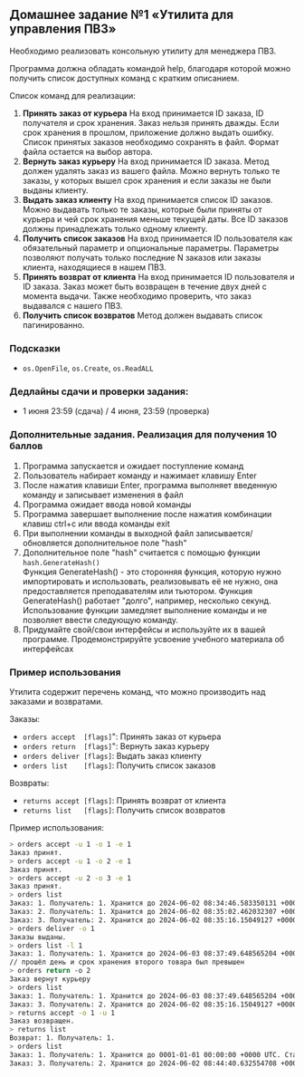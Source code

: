 ## Домашнее задание №1 «Утилита для управления ПВЗ»
Необходимо реализовать консольную утилиту для менеджера ПВЗ.

Программа должна обладать командой help, благодаря которой можно получить список доступных команд с кратким описанием.

Список команд для реализации:

1. **Принять заказ от курьера**
   На вход принимается ID заказа, ID получателя и срок хранения. Заказ нельзя принять дважды. Если срок хранения в прошлом, приложение должно выдать ошибку. Список принятых заказов необходимо сохранять в файл. Формат файла остается на выбор автора.
2. **Вернуть заказ курьеру**
   На вход принимается ID заказа. Метод должен удалять заказ из вашего файла. Можно вернуть только те заказы, у которых вышел срок хранения и если заказы не были выданы клиенту.
3. **Выдать заказ клиенту**
   На вход принимается список ID заказов. Можно выдавать только те заказы, которые были приняты от курьера и чей срок хранения меньше текущей даты. Все ID заказов должны принадлежать только одному клиенту.
4. **Получить список заказов**
   На вход принимается ID пользователя как обязательный параметр и опциональные параметры.
   Параметры позволяют получать только последние N заказов или заказы клиента, находящиеся в нашем ПВЗ.
5. **Принять возврат от клиента**
   На вход принимается ID пользователя и ID заказа. Заказ может быть возвращен в течение двух дней с момента выдачи. Также необходимо проверить, что заказ выдавался с нашего ПВЗ.
6. **Получить список возвратов**
   Метод должен выдавать список пагинированно.


### Подсказки
- `os.OpenFile`, `os.Create`, `os.ReadALL`

### Дедлайны сдачи и проверки задания:
- 1 июня 23:59 (сдача) / 4 июня, 23:59 (проверка)

### Дополнительные задания. Реализация для получения 10 баллов

1. Программа запускается и ожидает поступление команд
2. Пользователь набирает команду и нажимает клавишу Enter
3. После нажатия клавиши Enter, программа выполняет введенную команду и записывает изменения в файл
4. Программа ожидает ввода новой команды
5. Программа завершает выполнение после нажатия комбинации клавиш ctrl+c или ввода команды exit
6. При выполнении команды в выходной файл записывается/обновляется дополнительное поле "hash"
7. Дополнительное поле "hash" считается с помощью функции `hash.GenerateHash()`  
   Функция GenerateHash() - это сторонняя функция, которую нужно импортировать и использовать, реализовывать её не нужно, она предоставляется преподавателям или тьютором.
   Функция GenerateHash() работает "долго", например, несколько секунд. Использование функции замедляет выполнение команды и не позволяет ввести следующую команду.
8. Придумайте свой/свои интерфейсы и используйте их в вашей программе. Продемонстрируйте усвоение учебного материала об интерфейсах

### Пример использования

Утилита содержит перечень команд, что можно производить над заказами и возвратами.

Заказы:
  - `orders accept  [flags]`": Принять заказ от курьера
  - `orders return  [flags]`": Вернуть заказ курьеру
  - `orders deliver [flags]`: Выдать заказ клиенту
  - `orders list    [flags]`: Получить список заказов
	
Возвраты:
  - `returns accept [flags]`: Принять возврат от клиента
  - `returns list   [flags]`: Получить список возвратов

Пример использования:
```sh
> orders accept -u 1 -o 1 -e 1
Заказ принят.
> orders accept -u 1 -o 2 -e 1
Заказ принят.
> orders accept -u 2 -o 3 -e 1
Заказ принят.
> orders list
Заказ: 1. Получатель: 1. Хранится до 2024-06-02 08:34:46.583350131 +0000 UTC. Статус: Принят
Заказ: 2. Получатель: 1. Хранится до 2024-06-02 08:35:02.462032307 +0000 UTC. Статус: Принят
Заказ: 3. Получатель: 2. Хранится до 2024-06-02 08:35:16.15049127 +0000 UTC. Статус: Принят
> orders deliver -o 1
Заказы выданы.
> orders list -l 1
Заказ: 1. Получатель: 1. Хранится до 2024-06-03 08:37:49.648565204 +0000 UTC. Статус: Забран // можно вернуть в течение двух дней
// прошёл день и срок хранения второго товара был превышен
> orders return -o 2
Заказ вернут курьеру
> orders list
Заказ: 1. Получатель: 1. Хранится до 2024-06-03 08:37:49.648565204 +0000 UTC. Статус: Забран
Заказ: 3. Получатель: 2. Хранится до 2024-06-02 08:35:16.15049127 +0000 UTC. Статус: Принят
> returns accept -o 1 -u 1
Заказ возвращен.
> returns list
Возврат: 1. Получатель: 1.
> orders list
Заказ: 1. Получатель: 1. Хранится до 0001-01-01 00:00:00 +0000 UTC. Статус: Возвращен
Заказ: 3. Получатель: 2. Хранится до 2024-06-02 08:44:40.632554708 +0000 UTC. Статус: Принят
```